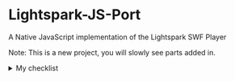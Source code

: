 # Lightspark-JS-Port
A Native JavaScript implementation of the Lightspark SWF Player

Note: This is a new project, you will slowly see parts added in.
<details>
<summary>My checklist</summary>
    - <details>
            [ ] Src
      </details>

    - [ ] 3rd Party
    - [ ] avmplus
        - [ ] 
    - [ ] 
</details>
